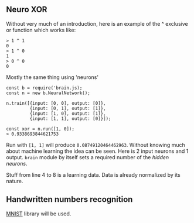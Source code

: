 ## Neuro XOR
Without very much of an introduction, here is an example of the ^ exclusive or function which works like:

```
> 1 ^ 1
0
> 1 ^ 0
1
> 0 ^ 0
0
```

Mostly the same thing using 'neurons'

```
const b = require('brain.js);
const n = new b.NeuralNetwork();

n.train([{input: [0, 0], output: [0]},
         {input: [0, 1], output: [1]},
         {input: [1, 0], output: [1]},
         {input: [1, 1], output: [0]}]);

const xor = n.run([1, 0]);
> 0.9338693844621753
```

Run with `[1, 1]` will produce `0.08749120464462963`. Without knowing much about machine learning the idea can be seen. Here is 2 input neurons and 1 output. `brain` module by itself sets a required number of the *hidden neurons*.

Stuff from line 4 to 8 is a learning data. Data is already normalized by its nature.

## Handwritten numbers recognition
[MNIST](http://yann.lecun.com/exdb/mnist/) library will be used. 
